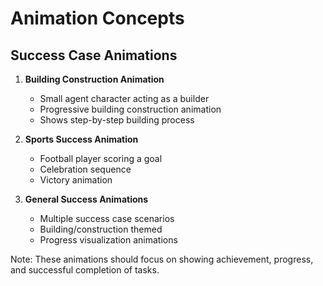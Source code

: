 # Animation Concepts

## Success Case Animations

1. **Building Construction Animation**
   - Small agent character acting as a builder
   - Progressive building construction animation
   - Shows step-by-step building process

2. **Sports Success Animation**
   - Football player scoring a goal
   - Celebration sequence
   - Victory animation

3. **General Success Animations**
   - Multiple success case scenarios
   - Building/construction themed
   - Progress visualization animations

Note: These animations should focus on showing achievement, progress, and successful completion of tasks.
